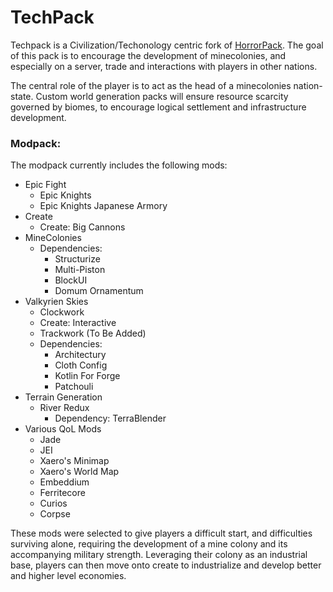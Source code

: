 # TechPack

Techpack is a Civilization/Techonology centric fork of [HorrorPack](./HorrorPack). The goal of this pack is to encourage the development of minecolonies, and especially on a server, trade and interactions with players in other nations.

The central role of the player is to act as the head of a minecolonies nation-state. Custom world generation packs will ensure resource scarcity governed by biomes, to encourage logical settlement and infrastructure development.

### Modpack:

The modpack currently includes the following mods:

- Epic Fight
  - Epic Knights
  - Epic Knights Japanese Armory
- Create
  - Create: Big Cannons
- MineColonies
  - Dependencies:
	- Structurize
	- Multi-Piston
	- BlockUI
	- Domum Ornamentum
- Valkyrien Skies
  - Clockwork
  - Create: Interactive
  - Trackwork (To Be Added)
  - Dependencies:
	- Architectury
	- Cloth Config
	- Kotlin For Forge
	- Patchouli
- Terrain Generation
  - River Redux
	- Dependency: TerraBlender
- Various QoL Mods
  - Jade
  - JEI
  - Xaero's Minimap
  - Xaero's World Map
  - Embeddium
  - Ferritecore
  - Curios
  - Corpse

These mods were selected to give players a difficult start, and difficulties surviving alone, requiring the development of a mine colony and its accompanying military strength. Leveraging their colony as an industrial base, players can then move onto create to industrialize and develop better and higher level economies.
